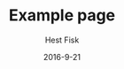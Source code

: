 ---
title: 'Example page'
description: 'This is an example of a page'
sections:
    -
        text: "# Example section page\n\nThis is an example of a section page\n\nThis right here is a \"Banner\" section"
        template: banner
        theme: dark
        color: '#222222'
        image: null
    -
        template: richTextSection
        text: "## And this one\n\n...is just a \"Rich Text\" section.\n\nYou can add an image too, if you like:\n\n![placeholder.png](/media/9dc8dc530ea32a83c0c9054013f73b6c142762a2/placeholder.png)"
    -
        template: buttons
        text: "## A few buttons, perhaps?\n\nThey're always handy"
        buttons:
            -
                text: 'Button 1'
                href: '#'
                target: _self
            -
                text: 'Button 2'
                target: _self
                href: '#'
            -
                text: 'Button 3'
                target: _self
                href: '#'
        links:
            -
                text: 'Links down here too'
                href: '#'
                target: _self
    -
        template: images
        text: "## Some images\n\nNobody likes to read anyway"
        images:
            - 9dc8dc530ea32a83c0c9054013f73b6c142762a2
            - 9dc8dc530ea32a83c0c9054013f73b6c142762a2
            - 9dc8dc530ea32a83c0c9054013f73b6c142762a2
footer: 66b4955a415d7291b33934bfa9a4425710d1ec62
meta:
    id: 0f72cf25e22e30900ab0b34f0259a326903db395
    parentId: ""
    language: en
date: '2016-9-21'
author: 'Hest Fisk'
permalink: /
layout: sectionPage
---